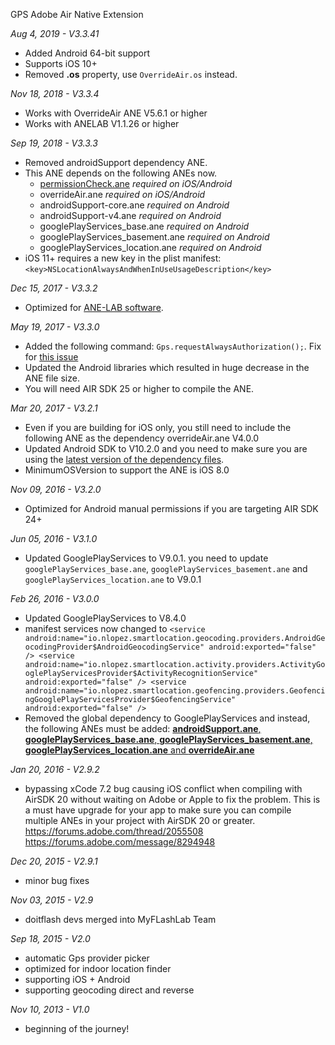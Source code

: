 GPS Adobe Air Native Extension

*Aug 4, 2019 - V3.3.41*
* Added Android 64-bit support
* Supports iOS 10+
* Removed **.os** property, use ```OverrideAir.os``` instead.

*Nov 18, 2018 - V3.3.4*
* Works with OverrideAir ANE V5.6.1 or higher
* Works with ANELAB V1.1.26 or higher

*Sep 19, 2018 - V3.3.3*
* Removed androidSupport dependency ANE.
* This ANE depends on the following ANEs now.
	* [permissionCheck.ane](https://github.com/myflashlab/PermissionCheck-ANE/) *required on iOS/Android*
	* overrideAir.ane *required on iOS/Android*
	* androidSupport-core.ane *required on Android*
	* androidSupport-v4.ane *required on Android*
	* googlePlayServices_base.ane *required on Android*
	* googlePlayServices_basement.ane *required on Android*
	* googlePlayServices_location.ane *required on Android*
* iOS 11+ requires a new key in the plist manifest: ```<key>NSLocationAlwaysAndWhenInUseUsageDescription</key>```

*Dec 15, 2017 - V3.3.2*
* Optimized for [ANE-LAB software](https://github.com/myflashlab/ANE-LAB).

*May 19, 2017 - V3.3.0*
* Added the following command: ```Gps.requestAlwaysAuthorization();```. Fix for [this issue](https://github.com/myflashlab/GPS-ANE/issues/23)
* Updated the Android libraries which resulted in huge decrease in the ANE file size.
* You will need AIR SDK 25 or higher to compile the ANE.

*Mar 20, 2017 - V3.2.1*
* Even if you are building for iOS only, you still need to include the following ANE as the dependency overrideAir.ane V4.0.0
* Updated Android SDK to V10.2.0 and you need to make sure you are using the [latest version of the dependency files](https://github.com/myflashlab/common-dependencies-ANE).
* MinimumOSVersion to support the ANE is iOS 8.0

*Nov 09, 2016 - V3.2.0*
* Optimized for Android manual permissions if you are targeting AIR SDK 24+

*Jun 05, 2016 - V3.1.0*
* Updated GooglePlayServices to V9.0.1. you need to update ```googlePlayServices_base.ane```, ```googlePlayServices_basement.ane``` and ```googlePlayServices_location.ane``` to V9.0.1


*Feb 26, 2016 - V3.0.0*
* Updated GooglePlayServices to V8.4.0
* manifest services now changed to 
			```
			<service android:name="io.nlopez.smartlocation.geocoding.providers.AndroidGeocodingProvider$AndroidGeocodingService" android:exported="false" />
			<service android:name="io.nlopez.smartlocation.activity.providers.ActivityGooglePlayServicesProvider$ActivityRecognitionService" android:exported="false" />
			<service android:name="io.nlopez.smartlocation.geofencing.providers.GeofencingGooglePlayServicesProvider$GeofencingService" android:exported="false" />
			```
* Removed the global dependency to GooglePlayServices and instead, the following ANEs must be added: [**androidSupport.ane**, **googlePlayServices_base.ane**, **googlePlayServices_basement.ane**, **googlePlayServices_location.ane** and **overrideAir.ane**](https://github.com/myflashlab/common-dependencies-ANE)


*Jan 20, 2016 - V2.9.2*
* bypassing xCode 7.2 bug causing iOS conflict when compiling with AirSDK 20 without waiting on Adobe or Apple to fix the problem. This is a must have upgrade for your app to make sure you can compile multiple ANEs in your project with AirSDK 20 or greater. https://forums.adobe.com/thread/2055508 https://forums.adobe.com/message/8294948


*Dec 20, 2015 - V2.9.1*
* minor bug fixes


*Nov 03, 2015 - V2.9*
* doitflash devs merged into MyFLashLab Team


*Sep 18, 2015 - V2.0*
* automatic Gps provider picker
* optimized for indoor location finder
* supporting iOS + Android
* supporting geocoding direct and reverse


*Nov 10, 2013 - V1.0*
* beginning of the journey!